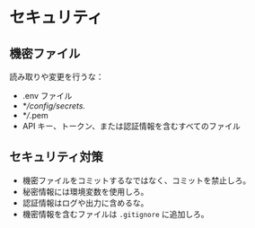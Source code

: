 <!-- このファイルはdocs/rules以下のファイルによって自動生成されます。直接書き込むことを禁止します。編集したい場合は、docs/rules以下のファイルを編集し、scriptを実行してください。 -->


# セキュリティ

## 機密ファイル

読み取りや変更を行うな：

- .env ファイル
- \*_/config/secrets._
- \*_/_.pem
- API キー、トークン、または認証情報を含むすべてのファイル

## セキュリティ対策

- 機密ファイルをコミットするなではなく、コミットを禁止しろ。
- 秘密情報には環境変数を使用しろ。
- 認証情報はログや出力に含めるな。
- 機密情報を含むファイルは `.gitignore` に追加しろ。
